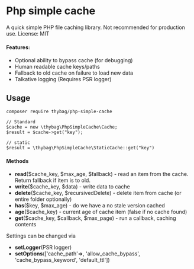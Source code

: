# Php simple cache

A quick simple PHP file caching library. Not recommended for production use.
License: MIT

#### Features:

* Optional ability to bypass cache (for debugging)
* Human readable cache keys/paths
* Fallback to old cache on failure to load new data
* Talkative logging (Requires PSR logger)


## Usage

`composer require thybag/php-simple-cache`

```
// Standard
$cache = new \thybag\PhpSimpleCache\Cache;
$result = $cache->get("key");

// static
$result = \thybag\PhpSimpleCache\StaticCache::get("key")
```

#### Methods

 * **read**($cache_key, $max_age, $fallback) - read an item from the cache. Return fallback if item is to old.
 * **write**($cache_key, $data) - write data to cache
 * **delete**($cache_key, $recursivedDelete) - delete item from cache (or entire folder optionally)
 * **has**($key, $max_age) - do we have a no stale version cached
 * **age**($cache_key) - current age of cache item (false if no cache found)
 * **get**($cache_key, $callback, $max_page) - run a callback, caching contents

Settings can be changed via

 * **setLogger**(PSR logger)
 * **setOptions**(['cache_path'=>, 'allow_cache_bypass', 'cache_bypass_keyword', 'default_ttl'])

